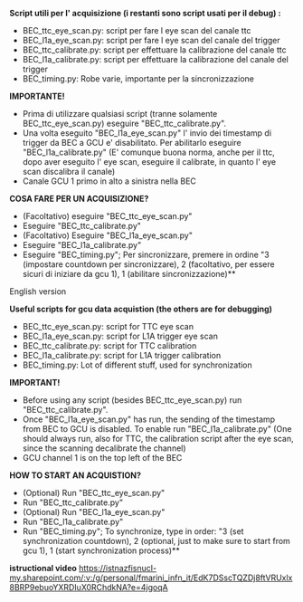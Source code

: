 **Script utili per l' acquisizione (i restanti sono script usati per il debug) :**

* BEC_ttc_eye_scan.py: script per fare l eye scan del canale ttc
* BEC_l1a_eye_scan.py: script per fare l eye scan del canale del trigger
* BEC_ttc_calibrate.py: script per effettuare la calibrazione del canale ttc
* BEC_l1a_calibrate.py: script per effettuare la calibrazione del canale del trigger
* BEC_timing.py: Robe varie, importante per la sincronizzazione

**IMPORTANTE!**

* Prima di utilizzare qualsiasi script (tranne solamente BEC_ttc_eye_scan.py) eseguire "BEC_ttc_calibrate.py".
* Una volta eseguito "BEC_l1a_eye_scan.py" l' invio dei timestamp di trigger da BEC a GCU e' disabilitato. Per abilitarlo eseguire "BEC_l1a_calibrate.py" (E' comunque buona norma, anche per il ttc, dopo aver eseguito l' eye scan, eseguire il calibrate, in quanto l' eye scan discalibra il canale)
* Canale GCU 1 primo in alto a sinistra nella BEC

**COSA FARE PER UN ACQUISIZIONE?**

* (Facoltativo) eseguire "BEC_ttc_eye_scan.py"
* Eseguire "BEC_ttc_calibrate.py"
* (Facoltativo) Eseguire "BEC_l1a_eye_scan.py" 
* Eseguire "BEC_l1a_calibrate.py"
* Eseguire "BEC_timing.py"; Per sincronizzare, premere in ordine "3 (impostare countdown per sincronizzare), 2 (facoltativo, per essere sicuri di iniziare da gcu 1), 1 (abilitare sincronizzazione)**

English version

**Useful scripts for gcu data acquistion (the others are for debugging)**

* BEC_ttc_eye_scan.py: script for TTC eye scan
* BEC_l1a_eye_scan.py: script for L1A trigger eye scan
* BEC_ttc_calibrate.py: script for TTC calibration
* BEC_l1a_calibrate.py: script for L1A trigger calibration
* BEC_timing.py: Lot of different stuff, used for synchronization

**IMPORTANT!**

* Before using any script (besides BEC_ttc_eye_scan.py) run "BEC_ttc_calibrate.py".
* Once "BEC_l1a_eye_scan.py" has run, the sending of the timestamp from BEC to GCU is disabled. To enable run "BEC_l1a_calibrate.py" (One should always run, also for TTC, the calibration script after the eye scan, since the scanning decalibrate the channel)
* GCU channel 1 is on the top left of the BEC

**HOW TO START AN ACQUISTION?**

* (Optional) Run "BEC_ttc_eye_scan.py"
* Run "BEC_ttc_calibrate.py"
* (Optional) Run "BEC_l1a_eye_scan.py" 
* Run "BEC_l1a_calibrate.py"
* Run "BEC_timing.py"; To synchronize, type in order: "3 (set synchronization countdown), 2 (optional, just to make sure to start from gcu 1), 1 (start synchronization process)**

**istructional video**
https://istnazfisnucl-my.sharepoint.com/:v:/g/personal/fmarini_infn_it/EdK7DSscTQZDj8ftVRUxlx8BRP9ebuoYXRDIuX0RChdkNA?e=4jgoqA
